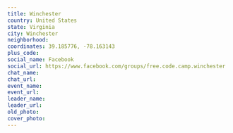 ```yaml
---
title: Winchester
country: United States
state: Virginia
city: Winchester
neighborhood: 
coordinates: 39.185776, -78.163143
plus_code:
social_name: Facebook
social_url: https://www.facebook.com/groups/free.code.camp.winchester
chat_name:
chat_url:
event_name:
event_url:
leader_name:
leader_url:
old_photo: 
cover_photo:
---
```

